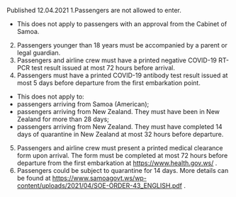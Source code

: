 Published 12.04.2021
1.Passengers are not allowed to enter.
- This does not apply to passengers with an approval from the Cabinet of Samoa.
2. Passengers younger than 18 years must be accompanied by a parent or legal guardian.
3. Passengers and airline crew must have a printed negative COVID-19 RT-PCR test result issued at most 72 hours before arrival.
4. Passengers must have a printed COVID-19 antibody test result issued at most 5 days before departure from the first embarkation point.
- This does not apply to:
- passengers arriving from Samoa (American);
- passengers arriving from New Zealand. They must have been in New Zealand for more than 28 days;
- passengers arriving from New Zealand. They must have completed 14 days of quarantine in New Zealand at most 32 hours before departure.
5. Passengers and airline crew must present a printed medical clearance form upon arrival. The form must be completed at most 72 hours before departure from the first embarkation at <a href="https://www.health.gov.ws/">https://www.health.gov.ws/</a> .
6. Passengers could be subject to quarantine for 14 days. More details can be found at <a href="https://www.samoagovt.ws/wp-content/uploads/2021/04/SOE-ORDER-43_ENGLISH.pdf">https://www.samoagovt.ws/wp-content/uploads/2021/04/SOE-ORDER-43_ENGLISH.pdf</a> .

